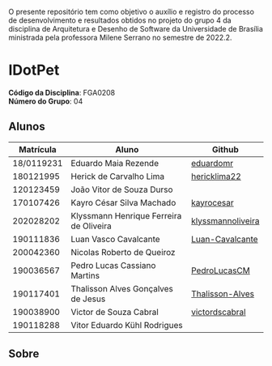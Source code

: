 O presente repositório tem como objetivo o auxílio e registro do processo de desenvolvimento e resultados obtidos no projeto do grupo 4 da disciplina de Arquitetura e Desenho de Software da Universidade de Brasília ministrada pela professora Milene Serrano no semestre de 2022.2.

# IDotPet

**Código da Disciplina**: FGA0208<br>
**Número do Grupo**: 04<br>

## Alunos

| Matrícula  | Aluno                                    | Github                                                |
| ---------- | ---------------------------------------- | ----------------------------------------------------- |
| 18/0119231 | Eduardo Maia Rezende          |  [eduardomr](https://github.com/eduardomr)   |
| 180121995 | Herick de Carvalho Lima |   [hericklima22](https://github.com/hericklima22) |
| 120123459 | João Vitor de Souza Durso | |
| 170107426 | Kayro César Silva Machado | [kayrocesar](https://github.com/kayrocesar) |
| 202028202 | Klyssmann Henrique Ferreira de Oliveira | [klyssmannoliveira](https://github.com/klyssmannoliveira) | 
| 190111836 | Luan Vasco Cavalcante | [Luan-Cavalcante](https://github.com/Luan-Cavalcante) |
| 200042360 | Nicolas Roberto de Queiroz | |
| 190036567 | Pedro Lucas Cassiano Martins | [PedroLucasCM](https://github.com/PedroLucasCM) |
| 190117401 | Thalisson Alves Gonçalves de Jesus | [Thalisson-Alves](https://github.com/Thalisson-Alves) |
| 190038900 | Victor de Souza Cabral | [victordscabral](https://github.com/victordscabral) |
| 190118288 | Vitor Eduardo Kühl Rodrigues | |


## Sobre
